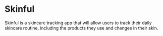 # Skinful
Skinful is a skincare tracking app that will allow users to track their daily skincare routine, including the products they use and changes in their skin.
